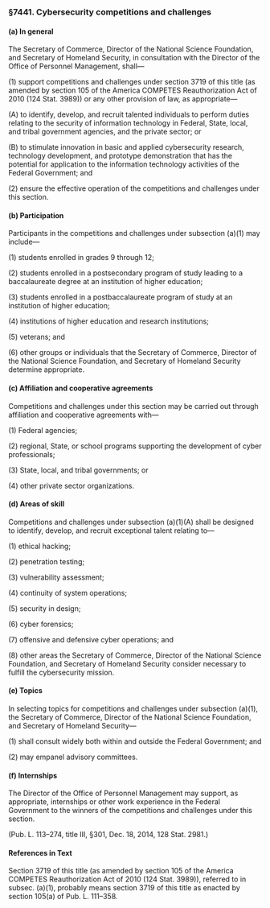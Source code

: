 ### §7441. Cybersecurity competitions and challenges ###

#### (a) In general ####

The Secretary of Commerce, Director of the National Science Foundation, and Secretary of Homeland Security, in consultation with the Director of the Office of Personnel Management, shall—

(1) support competitions and challenges under section 3719 of this title (as amended by section 105 of the America COMPETES Reauthorization Act of 2010 (124 Stat. 3989)) or any other provision of law, as appropriate—

(A) to identify, develop, and recruit talented individuals to perform duties relating to the security of information technology in Federal, State, local, and tribal government agencies, and the private sector; or

(B) to stimulate innovation in basic and applied cybersecurity research, technology development, and prototype demonstration that has the potential for application to the information technology activities of the Federal Government; and

(2) ensure the effective operation of the competitions and challenges under this section.

#### (b) Participation ####

Participants in the competitions and challenges under subsection (a)(1) may include—

(1) students enrolled in grades 9 through 12;

(2) students enrolled in a postsecondary program of study leading to a baccalaureate degree at an institution of higher education;

(3) students enrolled in a postbaccalaureate program of study at an institution of higher education;

(4) institutions of higher education and research institutions;

(5) veterans; and

(6) other groups or individuals that the Secretary of Commerce, Director of the National Science Foundation, and Secretary of Homeland Security determine appropriate.

#### (c) Affiliation and cooperative agreements ####

Competitions and challenges under this section may be carried out through affiliation and cooperative agreements with—

(1) Federal agencies;

(2) regional, State, or school programs supporting the development of cyber professionals;

(3) State, local, and tribal governments; or

(4) other private sector organizations.

#### (d) Areas of skill ####

Competitions and challenges under subsection (a)(1)(A) shall be designed to identify, develop, and recruit exceptional talent relating to—

(1) ethical hacking;

(2) penetration testing;

(3) vulnerability assessment;

(4) continuity of system operations;

(5) security in design;

(6) cyber forensics;

(7) offensive and defensive cyber operations; and

(8) other areas the Secretary of Commerce, Director of the National Science Foundation, and Secretary of Homeland Security consider necessary to fulfill the cybersecurity mission.

#### (e) Topics ####

In selecting topics for competitions and challenges under subsection (a)(1), the Secretary of Commerce, Director of the National Science Foundation, and Secretary of Homeland Security—

(1) shall consult widely both within and outside the Federal Government; and

(2) may empanel advisory committees.

#### (f) Internships ####

The Director of the Office of Personnel Management may support, as appropriate, internships or other work experience in the Federal Government to the winners of the competitions and challenges under this section.

(Pub. L. 113–274, title III, §301, Dec. 18, 2014, 128 Stat. 2981.)

#### References in Text ####

Section 3719 of this title (as amended by section 105 of the America COMPETES Reauthorization Act of 2010 (124 Stat. 3989)), referred to in subsec. (a)(1), probably means section 3719 of this title as enacted by section 105(a) of Pub. L. 111–358.